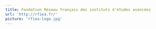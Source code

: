 ```yaml
---
title: Fondation Réseau français des instituts d'études avancées
url: 'http://rfiea.fr/'
picture: 'rfiea-logo.jpg'
---
```

